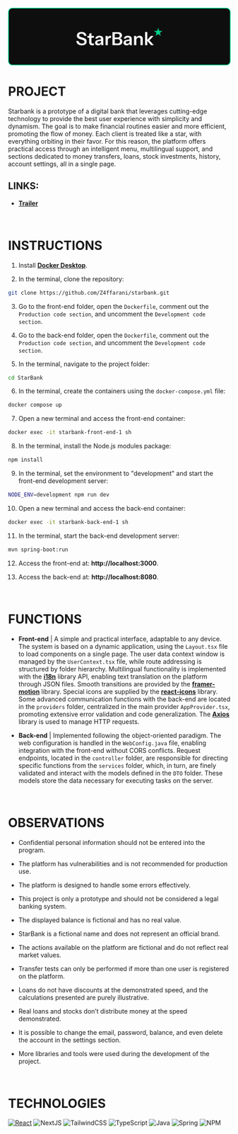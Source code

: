 ![banner](./assets/banner.png)

# PROJECT
Starbank is a prototype of a digital bank that leverages cutting-edge technology to provide the best user experience with simplicity and dynamism. The goal is to make financial routines easier and more efficient, promoting the flow of money. Each client is treated like a star, with everything orbiting in their favor. For this reason, the platform offers practical access through an intelligent menu, multilingual support, and sections dedicated to money transfers, loans, stock investments, history, account settings, all in a single page.

## LINKS:
- **[Trailer](https://youtu.be/3rdr3UlUxWI)**

<br>

# INSTRUCTIONS
1. Install **[Docker Desktop](https://www.docker.com/products/docker-desktop/)**.

2. In the terminal, clone the repository:
```bash
git clone https://github.com/Z4ffarani/starbank.git
```

3. Go to the front-end folder, open the `Dockerfile`, comment out the `Production code section`, and uncomment the `Development code section`.

4. Go to the back-end folder, open the `Dockerfile`, comment out the `Production code section`, and uncomment the `Development code section`.

5. In the terminal, navigate to the project folder:
```bash
cd StarBank
```

6. In the terminal, create the containers using the `docker-compose.yml` file:
```bash
docker compose up
```

7. Open a new terminal and access the front-end container:
```bash
docker exec -it starbank-front-end-1 sh
```

8. In the terminal, install the Node.js modules package:
```bash
npm install
```

9. In the terminal, set the environment to "development" and start the front-end development server:
```bash
NODE_ENV=development npm run dev
```

10. Open a new terminal and access the back-end container:
```bash
docker exec -it starbank-back-end-1 sh
```

11. In the terminal, start the back-end development server:
```bash
mvn spring-boot:run
```

12. Access the front-end at: **http://localhost:3000**.

13. Access the back-end at: **http://localhost:8080**.

<br>

# FUNCTIONS
- **Front-end** | A simple and practical interface, adaptable to any device. The system is based on a dynamic application, using the `Layout.tsx` file to load components on a single page. The user data context window is managed by the `UserContext.tsx` file, while route addressing is structured by folder hierarchy. Multilingual functionality is implemented with the **[i18n](https://www.i18next.com)** library API, enabling text translation on the platform through JSON files. Smooth transitions are provided by the **[framer-motion](https://www.npmjs.com/package/framer-motion)** library. Special icons are supplied by the **[react-icons](https://react-icons.github.io/react-icons/)** library. Some advanced communication functions with the back-end are located in the `providers` folder, centralized in the main provider `AppProvider.tsx`, promoting extensive error validation and code generalization. The **[Axios](https://axios-http.com/docs/intro)** library is used to manage HTTP requests.

- **Back-end** | Implemented following the object-oriented paradigm. The web configuration is handled in the `WebConfig.java` file, enabling integration with the front-end without CORS conflicts. Request endpoints, located in the `controller` folder, are responsible for directing specific functions from the `services` folder, which, in turn, are finely validated and interact with the models defined in the `DTO` folder. These models store the data necessary for executing tasks on the server.

<br>

# OBSERVATIONS
- Confidential personal information should not be entered into the program.

- The platform has vulnerabilities and is not recommended for production use.

- The platform is designed to handle some errors effectively.

- This project is only a prototype and should not be considered a legal banking system.

- The displayed balance is fictional and has no real value.

- StarBank is a fictional name and does not represent an official brand.

- The actions available on the platform are fictional and do not reflect real market values.

- Transfer tests can only be performed if more than one user is registered on the platform.

- Loans do not have discounts at the demonstrated speed, and the calculations presented are purely illustrative.

- Real loans and stocks don’t distribute money at the speed demonstrated.

- It is possible to change the email, password, balance, and even delete the account in the settings section.

- More libraries and tools were used during the development of the project.

<br>

# TECHNOLOGIES
[![React](https://img.shields.io/badge/react-%2320232a.svg?style=for-the-badge&logo=react&logoColor=%2361DAFB)](https://react.dev)
![NextJS](https://img.shields.io/badge/Next-black?style=for-the-badge&logo=next.js&logoColor=white)
![TailwindCSS](https://img.shields.io/badge/tailwindcss-%2338B2AC.svg?style=for-the-badge&logo=tailwind-css&logoColor=white)
![TypeScript](https://img.shields.io/badge/typescript-%23007ACC.svg?style=for-the-badge&logo=typescript&logoColor=white)
![Java](https://img.shields.io/badge/java-%23ED8B00.svg?style=for-the-badge&logo=openjdk&logoColor=white)
![Spring](https://img.shields.io/badge/spring-%236DB33F.svg?style=for-the-badge&logo=spring&logoColor=white)
![NPM](https://img.shields.io/badge/NPM-%23CB3837.svg?style=for-the-badge&logo=npm&logoColor=white)
